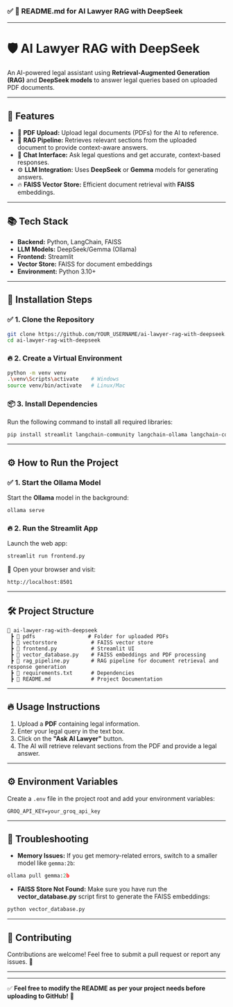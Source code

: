 ### ✅ **📄 README.md for AI Lawyer RAG with DeepSeek**

---

# 🛡️ **AI Lawyer RAG with DeepSeek**
An AI-powered legal assistant using **Retrieval-Augmented Generation (RAG)** and **DeepSeek models** to answer legal queries based on uploaded PDF documents.

---

## 🚀 **Features**
- 📝 **PDF Upload:** Upload legal documents (PDFs) for the AI to reference.
- 🔎 **RAG Pipeline:** Retrieves relevant sections from the uploaded document to provide context-aware answers.
- 💬 **Chat Interface:** Ask legal questions and get accurate, context-based responses.
- ⚙️ **LLM Integration:** Uses **DeepSeek** or **Gemma** models for generating answers.
- 🔥 **FAISS Vector Store:** Efficient document retrieval with **FAISS** embeddings.

---

## 📚 **Tech Stack**
- **Backend:** Python, LangChain, FAISS
- **LLM Models:** DeepSeek/Gemma (Ollama)
- **Frontend:** Streamlit
- **Vector Store:** FAISS for document embeddings
- **Environment:** Python 3.10+

---

## 🔧 **Installation Steps**

### ✅ **1. Clone the Repository**
```bash
git clone https://github.com/YOUR_USERNAME/ai-lawyer-rag-with-deepseek.git
cd ai-lawyer-rag-with-deepseek
```

### 🔥 **2. Create a Virtual Environment**
```bash
python -m venv venv
.\venv\Scripts\activate    # Windows
source venv/bin/activate   # Linux/Mac
```

### 📦 **3. Install Dependencies**
Run the following command to install all required libraries:
```bash
pip install streamlit langchain-community langchain-ollama langchain-core langchain-groq faiss-cpu
```

---

## ⚙️ **How to Run the Project**

### ✅ **1. Start the Ollama Model**
Start the **Ollama** model in the background:
```bash
ollama serve
```

### 🔥 **2. Run the Streamlit App**
Launch the web app:
```bash
streamlit run frontend.py
```
📌 Open your browser and visit:
```
http://localhost:8501
```

---

## 🛠️ **Project Structure**
```
📁 ai-lawyer-rag-with-deepseek
 ┣ 📂 pdfs                 # Folder for uploaded PDFs
 ┣ 📂 vectorstore           # FAISS vector store
 ┣ 📜 frontend.py           # Streamlit UI
 ┣ 📜 vector_database.py    # FAISS embeddings and PDF processing
 ┣ 📜 rag_pipeline.py       # RAG pipeline for document retrieval and response generation
 ┣ 📜 requirements.txt      # Dependencies
 ┣ 📜 README.md             # Project Documentation
```

---

## 🔥 **Usage Instructions**
1. Upload a **PDF** containing legal information.
2. Enter your legal query in the text box.
3. Click on the **"Ask AI Lawyer"** button.
4. The AI will retrieve relevant sections from the PDF and provide a legal answer.

---

## ⚙️ **Environment Variables**
Create a `.env` file in the project root and add your environment variables:
```
GROQ_API_KEY=your_groq_api_key
```

---

## 🚀 **Troubleshooting**
- **Memory Issues:** If you get memory-related errors, switch to a smaller model like `gemma:2b`:
```python
ollama pull gemma:2b
```
- **FAISS Store Not Found:** Make sure you have run the **vector_database.py** script first to generate the FAISS embeddings:
```bash
python vector_database.py
```

---

## 🤝 **Contributing**
Contributions are welcome! Feel free to submit a pull request or report any issues. 🎯

--- 

---

✅ **Feel free to modify the README as per your project needs before uploading to GitHub!** 🚀
